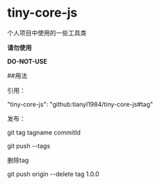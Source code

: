 # tiny-core-js

个人项目中使用的一些工具类

**请勿使用**

**DO-NOT-USE**

##用法

引用：

"tiny-core-js": "github:tianyl1984/tiny-core-js#tag"

发布：

git tag tagname commitId

git push --tags

删除tag

git push origin --delete tag 1.0.0

